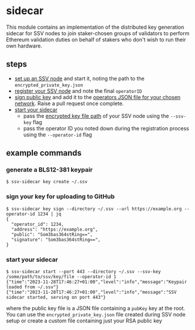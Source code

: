 # sidecar

This module contains an implementation of the distributed key generation sidecar for SSV nodes to join staker-chosen groups of validators to perform Ethereum validation duties on behalf of stakers who don't wish to run their own hardware.


## steps
- [set up an SSV node](https://docs.ssv.network/operator-user-guides/operator-node/installation) and start it, noting the path to the `encrypted_private_key.json`
- [register your SSV node](https://docs.ssv.network/operator-user-guides/operator-management/registration) and note the final `operatorID`
- [sign public key](#sign-your-key-for-uploading-to-GitHub) and add it to the [operators JSON file for your chosen network](../nodes/operators-hoodi.json). Raise a pull request once complete.
- [start your sidecar](#start-your-sidecar)
  - pass the [encrypted key file path](https://docs.ssv.network/operator-user-guides/operator-node/installation#generate-operator-keys-encrypted) of your SSV node using the `--ssv-key` flag 
  - pass the operator ID you noted down during the registration process using the `--operator-id` flag

## example commands

### generate a BLS12-381 keypair
```shell
$ ssv-sidecar key create ~/.ssv
```

### sign your key for uploading to GitHub
```shell
$ ssv-sidecar key sign --directory ~/.ssv --url https://example.org --operator-id 1234 | jq
{
  "operator_id": 1234,
  "address": "https://example.org",
  "public": "Som3bas364stRing==",
  "signature": "Som3bas364stRing==",
}
```

### start your sidecar

```shell
$ ssv-sidecar start --port 443 --directory ~/.ssv --ssv-key /some/path/to/ssv/key/file --operator-id 1
{"time":"2023-11-28T17:46:27+01:00","level":"info","message":"Keypair loaded from ~/.ssv"}
{"time":"2023-11-28T17:46:27+01:00","level":"info","message":"SSV sidecar started, serving on port 443"}
```
where the public key file is a JSON file containing a `pubKey` key at the root. You can use the `encrypted_private_key.json` file created during SSV node setup or create a custom file containing just your RSA public key